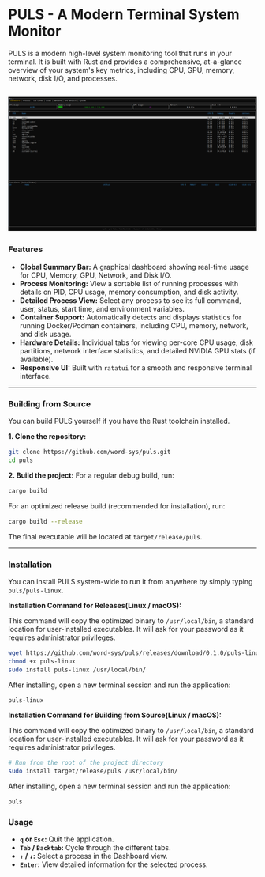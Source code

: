 # PULS - A Modern Terminal System Monitor

PULS is a modern high-level system monitoring tool that runs in your terminal. It is built with Rust and provides a comprehensive, at-a-glance overview of your system's key metrics, including CPU, GPU, memory, network, disk I/O, and processes.

![PULS Screenshot](https://raw.githubusercontent.com/word-sys/puls/main/screenshot.png) 
---

### Features

*   **Global Summary Bar:** A graphical dashboard showing real-time usage for CPU, Memory, GPU, Network, and Disk I/O.
*   **Process Monitoring:** View a sortable list of running processes with details on PID, CPU usage, memory consumption, and disk activity.
*   **Detailed Process View:** Select any process to see its full command, user, status, start time, and environment variables.
*   **Container Support:** Automatically detects and displays statistics for running Docker/Podman containers, including CPU, memory, network, and disk usage.
*   **Hardware Details:** Individual tabs for viewing per-core CPU usage, disk partitions, network interface statistics, and detailed NVIDIA GPU stats (if available).
*   **Responsive UI:** Built with `ratatui` for a smooth and responsive terminal interface.

---

### Building from Source

You can build PULS yourself if you have the Rust toolchain installed.

**1. Clone the repository:**
```bash
git clone https://github.com/word-sys/puls.git
cd puls
```

**2. Build the project:**
For a regular debug build, run:
```bash
cargo build
```
For an optimized release build (recommended for installation), run:
```bash
cargo build --release
```
The final executable will be located at `target/release/puls`.

---

### Installation

You can install PULS system-wide to run it from anywhere by simply typing `puls/puls-linux`.

**Installation Command for Releases(Linux / macOS):**

This command will copy the optimized binary to `/usr/local/bin`, a standard location for user-installed executables. It will ask for your password as it requires administrator privileges.

```bash
wget https://github.com/word-sys/puls/releases/download/0.1.0/puls-linux
chmod +x puls-linux
sudo install puls-linux /usr/local/bin/
```
After installing, open a new terminal session and run the application:
```bash
puls-linux
```

**Installation Command for Building from Source(Linux / macOS):**

This command will copy the optimized binary to `/usr/local/bin`, a standard location for user-installed executables. It will ask for your password as it requires administrator privileges.

```bash
# Run from the root of the project directory
sudo install target/release/puls /usr/local/bin/
```

After installing, open a new terminal session and run the application:
```bash
puls
```

### Usage

*   **`q` or `Esc`:** Quit the application.
*   **`Tab` / `Backtab`:** Cycle through the different tabs.
*   **`↑` / `↓`:** Select a process in the Dashboard view.
*   **`Enter`:** View detailed information for the selected process.
